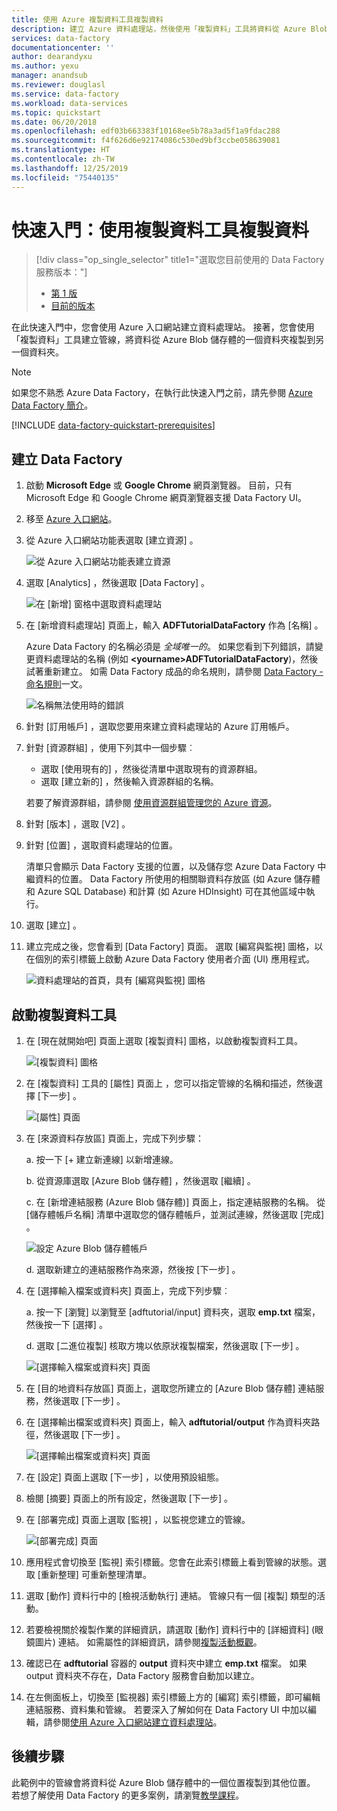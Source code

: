 ```yaml
---
title: 使用 Azure 複製資料工具複製資料
description: 建立 Azure 資料處理站，然後使用「複製資料」工具將資料從 Azure Blob 儲存體中的某個位置複製到另一個位置。
services: data-factory
documentationcenter: ''
author: dearandyxu
ms.author: yexu
manager: anandsub
ms.reviewer: douglasl
ms.service: data-factory
ms.workload: data-services
ms.topic: quickstart
ms.date: 06/20/2018
ms.openlocfilehash: edf03b663383f10168ee5b78a3ad5f1a9fdac288
ms.sourcegitcommit: f4f626d6e92174086c530ed9bf3ccbe058639081
ms.translationtype: HT
ms.contentlocale: zh-TW
ms.lasthandoff: 12/25/2019
ms.locfileid: "75440135"
---
```

# <a name="quickstart-use-the-copy-data-tool-to-copy-data"></a>快速入門：使用複製資料工具複製資料

> [!div class="op_single_selector" title1="選取您目前使用的 Data Factory 服務版本："]
> * [第 1 版](v1/data-factory-copy-data-from-azure-blob-storage-to-sql-database.md)
> * [目前的版本](quickstart-create-data-factory-copy-data-tool.md)

在此快速入門中，您會使用 Azure 入口網站建立資料處理站。 接著，您會使用「複製資料」工具建立管線，將資料從 Azure Blob 儲存體的一個資料夾複製到另一個資料夾。 

> [!NOTE]
> 如果您不熟悉 Azure Data Factory，在執行此快速入門之前，請先參閱 [Azure Data Factory 簡介](data-factory-introduction.md)。 

[!INCLUDE [data-factory-quickstart-prerequisites](../../includes/data-factory-quickstart-prerequisites.md)] 

## <a name="create-a-data-factory"></a>建立 Data Factory

1. 啟動 **Microsoft Edge** 或 **Google Chrome** 網頁瀏覽器。 目前，只有 Microsoft Edge 和 Google Chrome 網頁瀏覽器支援 Data Factory UI。
1. 移至 [Azure 入口網站](https://portal.azure.com)。 
1. 從 Azure 入口網站功能表選取 [建立資源]  。

    ![從 Azure 入口網站功能表建立資源](./media/quickstart-create-data-factory-copy-data-tool/create-data-factory-resource.png)

1. 選取 [Analytics]  ，然後選取 [Data Factory]  。

   ![在 [新增] 窗格中選取資料處理站](./media/quickstart-create-data-factory-copy-data-tool/new-azure-data-factory-menu.png)

1. 在 [新增資料處理站]  頁面上，輸入 **ADFTutorialDataFactory** 作為 [名稱]  。 
 
   Azure Data Factory 的名稱必須是 *全域唯一的*。 如果您看到下列錯誤，請變更資料處理站的名稱 (例如 **&lt;yourname&gt;ADFTutorialDataFactory**)，然後試著重新建立。 如需 Data Factory 成品的命名規則，請參閱 [Data Factory - 命名規則](naming-rules.md)一文。
  
   ![名稱無法使用時的錯誤](./media/doc-common-process/name-not-available-error.png)
1. 針對 [訂用帳戶]  ，選取您要用來建立資料處理站的 Azure 訂用帳戶。 
1. 針對 [資源群組]  ，使用下列其中一個步驟︰
     
   - 選取 [使用現有的]  ，然後從清單中選取現有的資源群組。 
   - 選取 [建立新的]  ，然後輸入資源群組的名稱。   
         
   若要了解資源群組，請參閱 [使用資源群組管理您的 Azure 資源](../azure-resource-manager/management/overview.md)。  
1. 針對 [版本]  ，選取 [V2]  。
1. 針對 [位置]  ，選取資料處理站的位置。

   清單只會顯示 Data Factory 支援的位置，以及儲存您 Azure Data Factory 中繼資料的位置。 Data Factory 所使用的相關聯資料存放區 (如 Azure 儲存體和 Azure SQL Database) 和計算 (如 Azure HDInsight) 可在其他區域中執行。

1. 選取 [建立]  。

1. 建立完成之後，您會看到 [Data Factory]  頁面。 選取 [編寫與監視]  圖格，以在個別的索引標籤上啟動 Azure Data Factory 使用者介面 (UI) 應用程式。
   
   ![資料處理站的首頁，具有 [編寫與監視] 圖格](./media/doc-common-process/data-factory-home-page.png)

## <a name="start-the-copy-data-tool"></a>啟動複製資料工具

1. 在 [現在就開始吧]  頁面上選取 [複製資料]  圖格，以啟動複製資料工具。 

   ![[複製資料] 圖格](./media/doc-common-process/get-started-page.png)

1. 在 [複製資料] 工具的 [屬性]  頁面上 ，您可以指定管線的名稱和描述，然後選擇 [下一步]  。 

   ![[屬性] 頁面](./media/quickstart-create-data-factory-copy-data-tool/copy-data-tool-properties-page.png)
1. 在 [來源資料存放區]  頁面上，完成下列步驟：

    a. 按一下 [+ 建立新連線]  以新增連線。

    b. 從資源庫選取 [Azure Blob 儲存體]  ，然後選取 [繼續]  。

    c. 在 [新增連結服務 (Azure Blob 儲存體)]  頁面上，指定連結服務的名稱。 從 [儲存體帳戶名稱]  清單中選取您的儲存體帳戶，並測試連線，然後選取 [完成]  。 

   ![設定 Azure Blob 儲存體帳戶](./media/quickstart-create-data-factory-copy-data-tool/configure-blob-storage.png)

    d. 選取新建立的連結服務作為來源，然後按 [下一步]  。


1. 在 [選擇輸入檔案或資料夾]  頁面上，完成下列步驟︰

   a. 按一下 [瀏覽]  以瀏覽至 [adftutorial/input]  資料夾，選取 **emp.txt** 檔案，然後按一下 [選擇]  。 

   d. 選取 [二進位複製]  核取方塊以依原狀複製檔案，然後選取 [下一步]  。 

   ![[選擇輸入檔案或資料夾] 頁面](./media/quickstart-create-data-factory-copy-data-tool/select-binary-copy.png)


1. 在 [目的地資料存放區]  頁面上，選取您所建立的 [Azure Blob 儲存體]  連結服務，然後選取 [下一步]  。 

1. 在 [選擇輸出檔案或資料夾]  頁面上，輸入 **adftutorial/output** 作為資料夾路徑，然後選取 [下一步]  。 

   ![[選擇輸出檔案或資料夾] 頁面](./media/quickstart-create-data-factory-copy-data-tool/configure-sink-path.png) 

1. 在 [設定]  頁面上選取 [下一步]  ，以使用預設組態。 

1. 檢閱 [摘要]  頁面上的所有設定，然後選取 [下一步]  。 

1. 在 [部署完成]  頁面上選取 [監視]  ，以監視您建立的管線。 

    ![[部署完成] 頁面](./media/quickstart-create-data-factory-copy-data-tool/deployment-page.png)

1. 應用程式會切換至 [監視]  索引標籤。您會在此索引標籤上看到管線的狀態。選取 [重新整理]  可重新整理清單。 
    
1. 選取 [動作]  資料行中的 [檢視活動執行]  連結。 管線只有一個 [複製]  類型的活動。 
    
1. 若要檢視關於複製作業的詳細資訊，請選取 [動作]  資料行中的 [詳細資料]  (眼鏡圖片) 連結。 如需屬性的詳細資訊，請參閱[複製活動概觀](copy-activity-overview.md)。

1. 確認已在 **adftutorial** 容器的 **output** 資料夾中建立 **emp.txt** 檔案。 如果 output 資料夾不存在，Data Factory 服務會自動加以建立。 

1. 在左側面板上，切換至 [監視器]  索引標籤上方的 [編寫]  索引標籤，即可編輯連結服務、資料集和管線。 若要深入了解如何在 Data Factory UI 中加以編輯，請參閱[使用 Azure 入口網站建立資料處理站](quickstart-create-data-factory-portal.md)。

## <a name="next-steps"></a>後續步驟
此範例中的管線會將資料從 Azure Blob 儲存體中的一個位置複製到其他位置。 若想了解使用 Data Factory 的更多案例，請瀏覽[教學課程](tutorial-copy-data-portal.md)。 